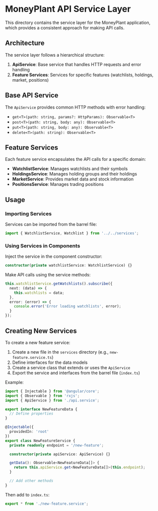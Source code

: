 # MoneyPlant API Service Layer

This directory contains the service layer for the MoneyPlant application, which provides a consistent approach for making API calls.

## Architecture

The service layer follows a hierarchical structure:

1. **ApiService**: Base service that handles HTTP requests and error handling
2. **Feature Services**: Services for specific features (watchlists, holdings, market, positions)

## Base API Service

The `ApiService` provides common HTTP methods with error handling:

- `get<T>(path: string, params?: HttpParams): Observable<T>`
- `post<T>(path: string, body: any): Observable<T>`
- `put<T>(path: string, body: any): Observable<T>`
- `delete<T>(path: string): Observable<T>`

## Feature Services

Each feature service encapsulates the API calls for a specific domain:

- **WatchlistService**: Manages watchlists and their symbols
- **HoldingsService**: Manages holding groups and their holdings
- **MarketService**: Provides market data and stock information
- **PositionsService**: Manages trading positions

## Usage

### Importing Services

Services can be imported from the barrel file:

```typescript
import { WatchlistService, Watchlist } from '../../services';
```

### Using Services in Components

Inject the service in the component constructor:

```typescript
constructor(private watchlistService: WatchlistService) {}
```

Make API calls using the service methods:

```typescript
this.watchlistService.getWatchlists().subscribe({
  next: (data) => {
    this.watchlists = data;
  },
  error: (error) => {
    console.error('Error loading watchlists', error);
  }
});
```

## Creating New Services

To create a new feature service:

1. Create a new file in the `services` directory (e.g., `new-feature.service.ts`)
2. Define interfaces for the data models
3. Create a service class that extends or uses the `ApiService`
4. Export the service and interfaces from the barrel file (`index.ts`)

Example:

```typescript
import { Injectable } from '@angular/core';
import { Observable } from 'rxjs';
import { ApiService } from './api.service';

export interface NewFeatureData {
  // Define properties
}

@Injectable({
  providedIn: 'root'
})
export class NewFeatureService {
  private readonly endpoint = '/new-feature';

  constructor(private apiService: ApiService) {}

  getData(): Observable<NewFeatureData[]> {
    return this.apiService.get<NewFeatureData[]>(this.endpoint);
  }

  // Add other methods
}
```

Then add to `index.ts`:

```typescript
export * from './new-feature.service';
```